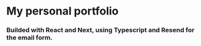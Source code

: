 # My personal portfolio

### Builded with React and Next, using Typescript and Resend for the email form.
